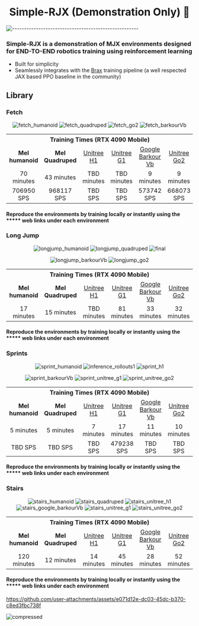 <div align="center">

# Simple-RJX (Demonstration Only) :rocket:

</div>

![-----------------------------------------------------](https://raw.githubusercontent.com/andreasbm/readme/master/assets/lines/solar.png)

### Simple-RJX is a demonstration of MJX environments designed for END-TO-END robotics training using reinforcement learning

+ Built for simplicity
+ Seamlessly integrates with the [Brax](https://github.com/google/brax) training pipeline (a well respected JAX based PPO baseline in the community)

## Library

### Fetch
<div align="center">

![fetch_humanoid](https://github.com/user-attachments/assets/030c41e3-53e2-4da3-b3e9-8633886c8afb)
![fetch_quadruped](https://github.com/user-attachments/assets/2a9fe1ff-b264-4655-a9f0-3c5cf606b474)
![fetch_go2](https://github.com/user-attachments/assets/eb946779-0f89-490d-9b55-74e6893eae6d)
![fetch_barkourVb](https://github.com/user-attachments/assets/babea94b-c39b-4bc8-b263-da41e4988ebd)

</div>

<div align="center">
  <table>
    <tr>
      <th colspan="6" style="text-align:center;"> Training Times (RTX 4090 Mobile) </th>
    </tr>
    <tr>
      <td align="center">
        <strong>Mel humanoid</strong>
      </td>
      <td align="center">
        <strong>Mel Quadruped</strong>
      </td>
      <td align="center">
        <a href="https://www.unitree.com/h1">Unitree H1</a>
      </td>
      <td align="center">
        <a href="https://www.unitree.com/g1">Unitree G1</a>
      </td>
      <td align="center">
        <a href="https://github.com/google-deepmind/barkour_robot">Google Barkour Vb</a>
      </td>
      <td align="center">
        <a href="https://www.unitree.com/go2">Unitree Go2</a>
      </td>
    </tr>
    <tr>
     <td align="center">
        70 minutes
      </td>
      <td align="center">
        43 minutes
      </td>
      <td align="center">
        TBD minutes
      </td>
      <td align="center">
        TBD minutes
      </td>
      <td align="center">
        9 minutes
      </td>
      <td align="center">
        9 minutes
      </td>
    </tr>
    <tr>
     <td align="center">
        706950 SPS
      </td>
      <td align="center">
        968117 SPS
      </td>
      <td align="center">
        TBD SPS
      </td>
      <td align="center">
        TBD SPS
      </td>
      <td align="center">
        573742 SPS
      </td>
      <td align="center">
        668073 SPS
      </td>
    </tr>
  </table>
</div>

#### Reproduce the environments by training locally or instantly using the ***** web links under each environment

### Long Jump
<div align="center">

  ![longjump_humanoid](https://github.com/user-attachments/assets/d4a4f280-9113-44ac-86a1-b6a46e8f198e)
  ![longjump_quadruped](https://github.com/user-attachments/assets/bff0091d-4e2d-4df4-a0a2-bb87c0ba25a5)
  ![final](https://github.com/user-attachments/assets/97d964df-df79-4a95-b1f8-03adf7b5107e)

  ![longjump_barkourVb](https://github.com/user-attachments/assets/37c98dbe-d467-4a30-8779-f73160bf3b6f)
  ![longjump_go2](https://github.com/user-attachments/assets/5b7deb44-3483-4088-9fff-73427cf3b51b)

</div>

<div align="center">
  <table>
    <tr>
      <th colspan="6" style="text-align:center;"> Training Times (RTX 4090 Mobile) </th>
    </tr>
    <tr>
      <td align="center">
        <strong>Mel humanoid</strong>
      </td>
      <td align="center">
        <strong>Mel Quadruped</strong>
      </td>
      <td align="center">
        <a href="https://www.unitree.com/h1">Unitree H1</a>
      </td>
      <td align="center">
        <a href="https://www.unitree.com/g1">Unitree G1</a>
      </td>
      <td align="center">
        <a href="https://github.com/google-deepmind/barkour_robot">Google Barkour Vb</a>
      </td>
      <td align="center">
        <a href="https://www.unitree.com/go2">Unitree Go2</a>
      </td>
    </tr>
    <tr>
     <td align="center">
        17 minutes
      </td>
      <td align="center">
        15 minutes
      </td>
      <td align="center">
        TBD minutes
      </td>
      <td align="center">
        81 minutes
      </td>
      <td align="center">
        33 minutes
      </td>
      <td align="center">
        32 minutes
      </td>
    </tr>
  </table>
</div>

#### Reproduce the environments by training locally or instantly using the ***** web links under each environment

### Sprints

<div align="center">

![sprint_humanoid](https://github.com/user-attachments/assets/62810b48-9f1e-4c0a-bfab-9ca5fdebf67d)
![inference_rollouts1](https://github.com/user-attachments/assets/8bb32f4d-bca1-4060-83ce-f1194f243cfb)
![sprint_h1](https://github.com/user-attachments/assets/ec4f14c9-e775-4494-8376-9a9e55a2da10)

![sprint_barkourVb](https://github.com/user-attachments/assets/c1171127-543f-4621-ad32-0502b3d79817)
![sprint_unitree_g1](https://github.com/user-attachments/assets/ebbe24d2-1f52-49c9-bd4e-0dd0c6ec40d9)
![sprint_unitree_go2](https://github.com/user-attachments/assets/17578ee3-c6c8-4176-a805-bb2d95c094b7)


</div>

<div align="center">
  <table>
    <tr>
      <th colspan="6" style="text-align:center;"> Training Times (RTX 4090 Mobile) </th>
    </tr>
    <tr>
      <td align="center">
        <strong>Mel humanoid</strong>
      </td>
      <td align="center">
        <strong>Mel Quadruped</strong>
      </td>
      <td align="center">
        <a href="https://www.unitree.com/h1">Unitree H1</a>
      </td>
      <td align="center">
        <a href="https://www.unitree.com/g1">Unitree G1</a>
      </td>
      <td align="center">
        <a href="https://github.com/google-deepmind/barkour_robot">Google Barkour Vb</a>
      </td>
      <td align="center">
        <a href="https://www.unitree.com/go2">Unitree Go2</a>
      </td>
    </tr>
    <tr>
     <td align="center">
        5 minutes
      </td>
      <td align="center">
        5 minutes
      </td>
      <td align="center">
        7 minutes
      </td>
      <td align="center">
        17 minutes
      </td>
      <td align="center">
        11 minutes
      </td>
      <td align="center">
        10 minutes
      </td>
    </tr>
       <tr>
     <td align="center">
        TBD SPS
      </td>
      <td align="center">
        TBD SPS
      </td>
      <td align="center">
        TBD SPS
      </td>
      <td align="center">
        479238 SPS
      </td>
      <td align="center">
        TBD SPS
      </td>
      <td align="center">
       TBD SPS
      </td>
    </tr>
  </table>
</div>

#### Reproduce the environments by training locally or instantly using the ***** web links under each environment

### Stairs
<div align="center">
  
![stairs_humanoid](https://github.com/user-attachments/assets/ebf16c6f-894f-499b-9216-106e4a2bb3c7)
![stairs_quadruped](https://github.com/user-attachments/assets/477a88a1-766f-4d83-9109-4e11cdb55c80)
![stairs_unitree_h1](https://github.com/user-attachments/assets/a43d14be-098c-4052-bf76-897715b71da2)
![stairs_google_barkourVb](https://github.com/user-attachments/assets/3fb471de-3b16-41dd-96d2-1fb51342cbfc)
![stairs_unitree_g1](https://github.com/user-attachments/assets/4468359b-a2ef-41fa-b1ee-ac570f9814cd)
![stairs_unitree_go2](https://github.com/user-attachments/assets/195d35fb-c669-4643-a8bc-91ed7f53e33e)

</div>

<div align="center">
  <table>
    <tr>
      <th colspan="6" style="text-align:center;"> Training Times (RTX 4090 Mobile) </th>
    </tr>
    <tr>
      <td align="center">
        <strong>Mel humanoid</strong>
      </td>
      <td align="center">
        <strong>Mel Quadruped</strong>
      </td>
      <td align="center">
        <a href="https://www.unitree.com/h1">Unitree H1</a>
      </td>
      <td align="center">
        <a href="https://www.unitree.com/g1">Unitree G1</a>
      </td>
      <td align="center">
        <a href="https://github.com/google-deepmind/barkour_robot">Google Barkour Vb</a>
      </td>
      <td align="center">
        <a href="https://www.unitree.com/go2">Unitree Go2</a>
      </td>
    </tr>
    <tr>
     <td align="center">
        120 minutes
      </td>
      <td align="center">
        12 minutes
      </td>
      <td align="center">
        14 minutes
      </td>
      <td align="center">
        45 minutes
      </td>
      <td align="center">
        28 minutes
      </td>
      <td align="center">
        52 minutes
      </td>
    </tr>
  </table>
</div>

#### Reproduce the environments by training locally or instantly using the ***** web links under each environment








https://github.com/user-attachments/assets/e071d12e-dc03-45dc-b370-c8ed3fbc738f

![compressed](https://github.com/user-attachments/assets/ebbe24d2-1f52-49c9-bd4e-0dd0c6ec40d9)


